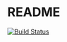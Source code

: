 # README
[![Build Status](https://semaphoreci.com/api/v1/moroz/expense-manager/branches/master/badge.svg)](https://semaphoreci.com/moroz/expense-manager)
